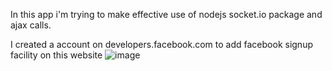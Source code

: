 In this app i'm trying to make effective use of nodejs socket.io package and ajax calls.

I created a account on developers.facebook.com to add facebook signup facility on this website
![image](https://user-images.githubusercontent.com/43849911/68701755-76de9080-05ad-11ea-8fac-179db84a91a4.png)
